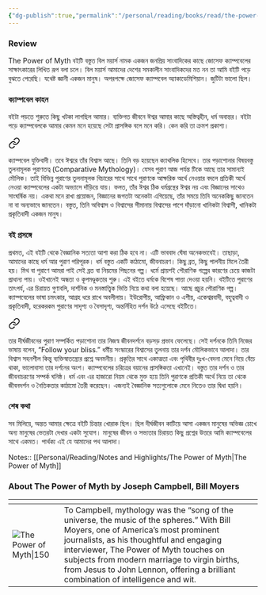 ```yaml
---
{"dg-publish":true,"permalink":"/personal/reading/books/read/the-power-of-myth-by-joseph-campbell/","title":"The Power of Myth"}
---
```


### Review
The Power of Myth বইটি বস্তুত বিল ময়ার্স নামক একজন জনপ্রিয় সাংবাদিকের কাছে জোসেফ ক্যাম্পবেলের সাক্ষাৎকারের লিখিত রূপ বলা চলে। বিল ময়ার্স আমাদের দেশের সমকালীন সাংবাদিকদের মত নন তা আমি বইটি পড়ে বুঝতে পেরেছি। যথেষ্ট জ্ঞানী একজন মানুষ। অপরপক্ষে জোসেফ ক্যাম্পবেল অ্যাকাডেমিশিয়ান। জুটিটা ভালো ছিল।  
  
### ক্যাম্পবেল কাহন  
  
বইটা পড়তে শুরুতে কিছু খটকা লাগছিল আমার। ব্যক্তিগত জীবনে ঈশ্বর আমার কাছে অস্তিত্বহীন, ধর্ম অবান্তর। বইটা পড়ে ক্যাম্পবেলকে আমার কেমন মনে হয়েছে সেটা প্রাসঙ্গিক বলে মনে করি। কেন করি তা ক্রমশ প্রকাশ্য।  


<div class="transclusion internal-embed is-loaded"><a class="markdown-embed-link" href="/entities/person/joseph-campbell/#96a20d" aria-label="Open link"><svg xmlns="http://www.w3.org/2000/svg" width="24" height="24" viewBox="0 0 24 24" fill="none" stroke="currentColor" stroke-width="2" stroke-linecap="round" stroke-linejoin="round" class="svg-icon lucide-link"><path d="M10 13a5 5 0 0 0 7.54.54l3-3a5 5 0 0 0-7.07-7.07l-1.72 1.71"></path><path d="M14 11a5 5 0 0 0-7.54-.54l-3 3a5 5 0 0 0 7.07 7.07l1.71-1.71"></path></svg></a><div class="markdown-embed">



ক্যাম্পবেল যুক্তিবাদী। তবে ঈশ্বরে তাঁর বিশ্বাস আছে। তিনি বড় হয়েছেন ক্যাথলিক হিসেবে। তার পড়াশোনার বিষয়বস্তু তুলনামূলক পুরাণতত্ব (Comparative Mythology)। যেসব পুরাণ আজ পর্যন্ত টিকে আছে তার সামান্যই মৌলিক। তাই বিভিন্ন পুরাণের তুলনামূলক বিচারের সাথে সাথে পুরাণকে আক্ষরিক অর্থে নেওয়ার বদলে প্রতিকী অর্থে নেওয়া ক্যাম্পবেলের একটা অভ্যাসে দাঁড়িয়ে যায়। ফলত, তাঁর ঈশ্বর ঠিক ধর্মগ্রন্থের ঈশ্বর নয় এবং বিজ্ঞানের সাথেও সাংঘর্ষিক নয়। একথা মনে রাখা প্রয়োজন, বিজ্ঞানের জগতটা অনেকটা এগিয়েছে, তাঁর সময়ে তিনি অনেককিছু জানতেন না বা অন্যভাবে জানতেন। বস্তুত, তিনি অবিশ্বাস ও বিশ্বাসের সীমানায় বিশ্বাসের পাশে দাঁড়ানো খানিকটা বিশ্বাসী, খানিকটা প্রকৃতিবাদী একজন মানুষ। 

</div></div>


### বই প্রসঙ্গে  
  
প্রথমত, এই বইটি থেকে বৈজ্ঞানিক সত্যতা আশা করা ঠিক হবে না। এটি ভাববাদ ঘেঁষা অনেকভাবেই। তাছাড়া, আমাদের কাছে ধর্ম আর পুরাণ পরিপূরক। ধর্ম বস্তুত একটি কাঠামো, জীবনাচরণ। কিছু ব্রত, কিছু পালনীয় মিলে তৈরী হয়। মিথ বা পুরাণে আমরা পাই সেই ব্রত বা নিয়মের পিছনের গল্প। ধর্মে প্রায়শই পৌরাণিক গল্পের কারণের চেয়ে কাজটা প্রাধান্য পায়। ওইখানেই অন্ধতা ও কূপমণ্ডুকতার শুরু। এই বইতে ধর্মকে বিশেষ পাত্তা দেওয়া হয়নি। বইটিতে পুরাণের তাৎপর্য, এর চিরায়ত গুণাবলি, দার্শনিক ও মনস্তাত্ত্বিক ভিত্তি নিয়ে কথা বলা হয়েছে। আছে প্রচুর পৌরাণিক গল্প। ক্যাম্পবেলের ভাষা চমৎকার, আগ্রহ ধরে রাখে অবলীলায়। ইউরোপীয়, আফ্রিকান ও এশীয়, একেশ্বরবাদী, বহুত্ববাদী ও প্রকৃতিবাদী, হরেকরকম পুরাণের সাদৃশ্য ও বৈসাদৃশ্য, অন্তর্নিহিত দর্শন উঠে এসেছে বইটিতে।


<div class="transclusion internal-embed is-loaded"><a class="markdown-embed-link" href="/entities/person/joseph-campbell/#a99897" aria-label="Open link"><svg xmlns="http://www.w3.org/2000/svg" width="24" height="24" viewBox="0 0 24 24" fill="none" stroke="currentColor" stroke-width="2" stroke-linecap="round" stroke-linejoin="round" class="svg-icon lucide-link"><path d="M10 13a5 5 0 0 0 7.54.54l3-3a5 5 0 0 0-7.07-7.07l-1.72 1.71"></path><path d="M14 11a5 5 0 0 0-7.54-.54l-3 3a5 5 0 0 0 7.07 7.07l1.71-1.71"></path></svg></a><div class="markdown-embed">



তার দীর্ঘজীবনের পুরাণ সম্পর্কিত পড়াশোনা তার নিজস্ব জীবনদর্শনে বড়সড় প্রভাব ফেলেছে। সেই দর্শনকে তিনি নিজের ভাষায় বলেন, “Follow your bliss.” ধর্মীয় সংস্কারের বিশ্বাসের তুলনায় তার দর্শন মৌলিকভাবে আলাদা। তার বিশ্বাস সহনশীল কিন্তু ব্যক্তিস্বাতন্ত্র্যের প্রশ্নে অনমনীয়। প্রকৃতির সাথে একাত্মতা এবং পৃথিবীর দুঃখ-বেদনা মেনে নিয়ে বেঁচে থাকা, ভালোবাসা তার দর্শনের অংশ। ক্যাম্পবেলের চরিত্রের বয়ানের প্রাসঙ্গিকতা এখানেই। বস্তুত তার দর্শন ও তার জীবনাচরণের সম্পর্ক ঘনিষ্ঠ। ধর্ম এবং এর হাজারো নিয়ম থেকে মুক্ত হয়ে তিনি পুরাণকে প্রতিকী অর্থে নিয়ে তা থেকে জীবনদর্শন ও নৈতিকতার কাঠামো তৈরী করেছেন। এজন্যই বৈজ্ঞানিক সত্যগুলোকে মেনে নিতেও তার দ্বিধা হয়নি।   

</div></div>


### শেষ কথা  
  
সব মিলিয়ে, অন্তত আমার ক্ষেত্রে বইটি চিন্তার খোরাক ছিল। ছিল দীর্ঘজীবন কাটিয়ে আসা একজন মানুষের অভিজ্ঞ চোখে অন্য মানুষের ভেতরটা দেখার একটা সুযোগ। মানুষের জীবন ও সভ্যতার চিরায়ত কিছু প্রশ্নের উত্তরে আমি ক্যাম্পবেলের সাথে একমত। পার্থক্য এই যে আমাদের পথ আলাদা।

Notes:: [[Personal/Reading/Notes and Highlights/The Power of Myth\|The Power of Myth]]

### About The Power of Myth by Joseph Campbell, Bill Moyers
| <!-- -->    | <!-- -->    |
|-------------|-------------|
| ![The Power of Myth\|150](https://books.google.com/books/content?id=ZxQxQa1l6ioC&printsec=frontcover&img=1&zoom=1&source=gbs_api)         | To Campbell, mythology was the “song of the universe, the music of the spheres.” With Bill Moyers, one of America’s most prominent journalists, as his thoughtful and engaging interviewer, The Power of Myth touches on subjects from modern marriage to virgin births, from Jesus to John Lennon, offering a brilliant combination of intelligence and wit.|
